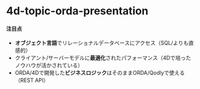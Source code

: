 # 4d-topic-orda-presentation

#### 注目点

* **オブジェクト言語**でリレーショナルデータベースにアクセス（SQL/よりも直感的）
* クライアント/サーバーモデルに**最適化**されたパフォーマンス（4Dで培ったノウハウが活かされている）
* ORDA/4Dで開発した**ビジネスロジック**はそのままORDA/Qodlyで使える（REST API）
 

